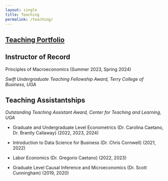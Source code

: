 ```yaml
---
layout: single
title: Teaching
permalink: /teaching/
---
```


## [Teaching Portfolio](https://drive.google.com/file/d/1x9Jlu39607Ee7UI4EVteWWh0vUGkGwHr/view?usp=sharing)

## Instructor of Record

Principles of Macroeconomics (Summer 2023, Spring 2024)

_Swift Undergraduate Teaching Fellowship Award, Terry College of Business, UGA_

## Teaching Assistantships

_Outstanding Teaching Assistant Award, Center for Teaching and Learning, UGA_

* Graduate and Undergraduate Level Econometrics (Dr. Carolina Caetano, Dr. Brantly Callaway) (2022, 2023, 2024)

* Introduction to Data Science for Business (Dr. Chris Cornwell) (2021, 2022)
  
* Labor Economics (Dr. Gregorio Caetano) (2022, 2023)

* Graduate Level Causal Inference and Microeconomics (Dr. Scott Cunningham) (2019, 2020)
